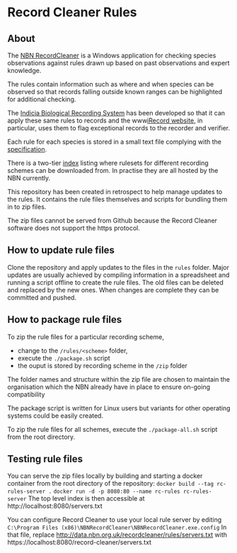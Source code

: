 # Record Cleaner Rules

## About
The [NBN RecordCleaner](https://nbn.org.uk/tools-and-resources/nbn-toolbox/nbn-record-cleaner/)
is a Windows application for checking species observations against rules drawn
up based on past observations and expert knowledge.

The rules contain information such as where and when species can be observed
so that records falling outside known ranges can be highlighted for additional 
checking.

The [Indicia Biological Recording System](http://www.indicia.org.uk/) has been
developed so that it can apply these same rules to records and the
www[iRecord website](https://www.brc.ac.uk/irecord/), in particular, uses them
to flag exceptional records to the recorder and verifier.

Each rule for each species is stored in a small text file complying with the
[specification](https://data.nbn.org.uk/recordcleaner/documentation/NBNRecordCleanerRuleGuide.pdf).

There is a two-tier [index](https://data.nbn.org.uk/recordcleaner/rules/servers.txt)
listing where rulesets for different recording schemes can be
downloaded from. In practise they are all hosted by the NBN currently.

This repository has been created in retrospect to help manage updates to the
rules. It contains the rule files themselves and scripts for bundling them in
to zip files.

The zip files cannot be served from Github because the Record Cleaner software
does not support the https protocol.

## How to update rule files
Clone the repository and apply updates to the files in the `rules` folder.
Major updates are usually achieved by compiling information in a spreadsheet
and running a script offline to create the rule files. The old files can be
deleted and replaced by the new ones. When changes are complete they can be
committed and pushed.

## How to package rule files
To zip the rule files for a particular recording scheme,
 - change to the `/rules/<scheme>` folder,
 - execute the `./package.sh` script
 - the ouput is stored by recording scheme in the `/zip` folder

 The folder names and structure within the zip file are chosen to maintain the
 organisation which the NBN already have in place to ensure on-going
 compatibility

The package script is written for Linux users but variants for other operating
systems could be easily created.

To zip the rule files for all schemes, execute the `./package-all.sh` script
from the root directory.

## Testing rule files
You can serve the zip files locally by building and starting a docker container
from the root directory of the repository:
`docker build --tag rc-rules-server .`
`docker run -d -p 8080:80 --name rc-rules rc-rules-server`
The top level index is then accessible at http://localhost:8080/servers.txt

You can configure Record Cleaner to use your local rule server by
editing `C:\Program Files (x86)\NBNRecordCleaner\NBNRecordCleaner.exe.config`
In that file, replace http://data.nbn.org.uk/recordcleaner/rules/servers.txt
with https://localhost:8080/record-cleaner/servers.txt
